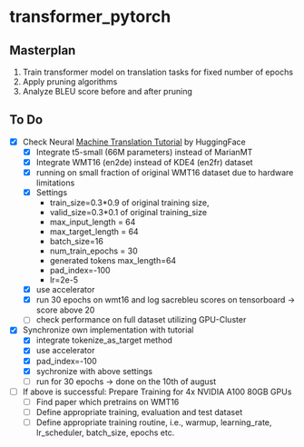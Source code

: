 # transformer_pytorch

## Masterplan
1. Train transformer model on translation tasks for fixed number of epochs
2. Apply pruning algorithms
3. Analyze BLEU score before and after pruning



## To Do
* [x] Check Neural [Machine Translation Tutorial](https://huggingface.co/course/chapter7/4?fw=pt) by HuggingFace
	- [x] Integrate t5-small (66M parameters) instead of MarianMT 
	- [x] Integrate WMT16 (en2de) instead of KDE4 (en2fr) dataset
	- [x] running on small fraction of original WMT16 dataset due to hardware limitations
	- [x] Settings
		- train_size=0.3*0.9 of original training size, 
		- valid_size=0.3*0.1 of original training_size
		- max_input_length = 64
		- max_target_length = 64
		- batch_size=16
		- num_train_epochs = 30
		- generated tokens max_length=64
		- pad_index=-100
		- lr=2e-5
	- [x] use accelerator 
	- [x] run 30 epochs on wmt16 and log sacrebleu scores on tensorboard -> score above 20
	- [ ] check performance on full dataset utilizing GPU-Cluster

* [x] Synchronize own implementation with tutorial 
	- [x] integrate tokenize_as_target method
	- [x] use accelerator 
	- [x] pad_index=-100
	- [x] sychronize with above settings
	- [ ] run for 30 epochs -> done on the 10th of august

* [ ] If above is successful: Prepare Training for 4x NVIDIA A100 80GB GPUs
    - [ ] Find paper which pretrains on WMT16
    - [ ] Define appropriate training, evaluation and test dataset
    - [ ] Define appropriate training routine, i.e., warmup, learning_rate, lr_scheduler, batch_size, epochs etc.
